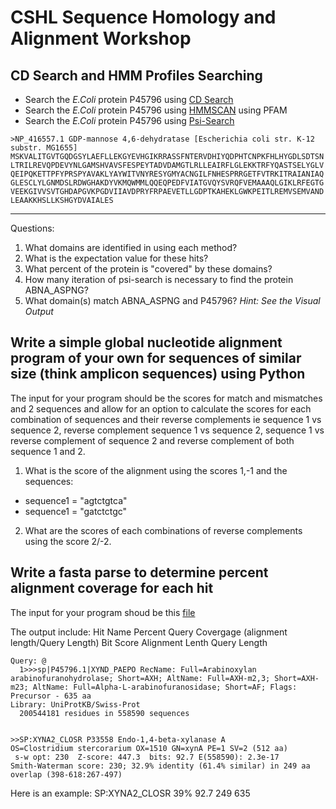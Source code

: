 # CSHL Sequence Homology and Alignment Workshop
 
## CD Search and HMM Profiles Searching

- Search the *E.Coli* protein P45796 using [CD Search](https://www.ncbi.nlm.nih.gov/Structure/cdd/wrpsb.cgi)
- Search the *E.Coli* protein P45796 using [HMMSCAN](https://www.ebi.ac.uk/Tools/hmmer/search/hmmscan) using PFAM
- Search the *E.Coli* protein P45796 using [Psi-Search](https://www.ebi.ac.uk/Tools/sss/psisearch/)

```
>NP_416557.1 GDP-mannose 4,6-dehydratase [Escherichia coli str. K-12 substr. MG1655]
MSKVALITGVTGQDGSYLAEFLLEKGYEVHGIKRRASSFNTERVDHIYQDPHTCNPKFHLHYGDLSDTSN
LTRILREVQPDEVYNLGAMSHVAVSFESPEYTADVDAMGTLRLLEAIRFLGLEKKTRFYQASTSELYGLV
QEIPQKETTPFYPRSPYAVAKLYAYWITVNYRESYGMYACNGILFNHESPRRGETFVTRKITRAIANIAQ
GLESCLYLGNMDSLRDWGHAKDYVKMQWMMLQQEQPEDFVIATGVQYSVRQFVEMAAAQLGIKLRFEGTG
VEEKGIVVSVTGHDAPGVKPGDVIIAVDPRYFRPAEVETLLGDPTKAHEKLGWKPEITLREMVSEMVAND
LEAAKKHSLLKSHGYDVAIALES
```

---
Questions:
1. What domains are identified in using each method?
2. What is the expectation value for these hits?
3. What percent of the protein is "covered" by these domains?
4. How many iteration of psi-search is necessary to find the protein ABNA_ASPNG?
5. What domain(s) match ABNA_ASPNG and P45796? *Hint: See the Visual Output*

## Write a simple global nucleotide alignment program of your own for sequences of similar size (think amplicon sequences) using Python

The input for your program should be the scores for match and mismatches and 2 sequences and allow for an option to calculate the scores for each combination of sequences and their reverse complements ie sequence 1 vs sequence 2, reverse complement sequence 1 vs sequence 2, sequence 1 vs reverse complement of sequence 2 and reverse complement of both sequence 1 and 2.

1. What is the score of the alignment using the scores 1,-1 and the sequences:
- sequence1 = "agtctgtca"
- sequence1 = "gatctctgc"

2. What are the scores of each combinations of reverse complements using the score 2/-2.

## Write a fasta parse to determine percent alignment coverage for each hit

The input for your program shoud be this [file](out.txt)  

The output include:
Hit Name
Percent Query Covergage (alignment length/Query Length) Bit Score Alignment Lenth Query Length

```
Query: @
  1>>>sp|P45796.1|XYND_PAEPO RecName: Full=Arabinoxylan arabinofuranohydrolase; Short=AXH; AltName: Full=AXH-m2,3; Short=AXH-m23; AltName: Full=Alpha-L-arabinofuranosidase; Short=AF; Flags: Precursor - 635 aa
Library: UniProtKB/Swiss-Prot
  200544181 residues in 558590 sequences


>>SP:XYNA2_CLOSR P33558 Endo-1,4-beta-xylanase A
OS=Clostridium stercorarium OX=1510 GN=xynA PE=1 SV=2 (512 aa)
 s-w opt: 230  Z-score: 447.3  bits: 92.7 E(558590): 2.3e-17
Smith-Waterman score: 230; 32.9% identity (61.4% similar) in 249 aa overlap (398-618:267-497)

```
Here is an example:
SP:XYNA2_CLOSR 39% 92.7 249 635 

